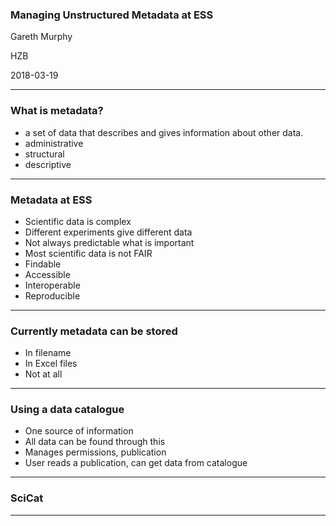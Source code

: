 
### Managing Unstructured Metadata at ESS

Gareth Murphy

HZB

2018-03-19

---

### What is metadata?

- a set of data that describes and gives information about other data.
- administrative
- structural
- descriptive

---
### Metadata at ESS


- Scientific data is complex
- Different experiments give different data
- Not always predictable what is important
- Most scientific data is not FAIR
- Findable 
- Accessible
- Interoperable
- Reproducible


---

### Currently metadata can be stored

- In filename
- In Excel files
- Not at all

---

### Using a data catalogue

- One source of information
- All data can be found through this
- Manages permissions, publication
- User reads a publication, can get data from catalogue

---

### SciCat

---


